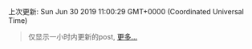 
  
 上次更新: Sun Jun 30 2019 11:00:29 GMT+0000 (Coordinated Universal Time) 

 > 仅显示一小时内更新的post, [更多...](screenshots/)
  